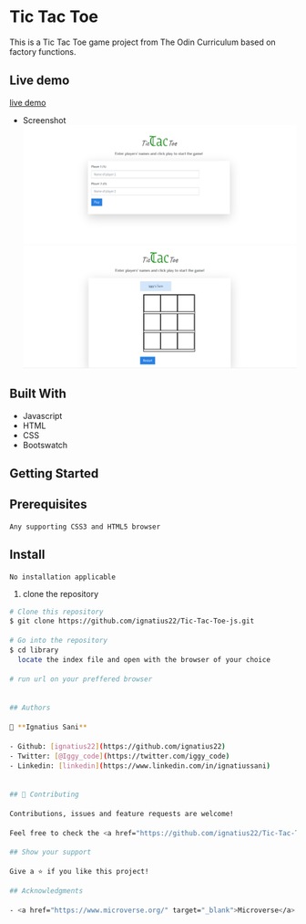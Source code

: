 # Tic Tac Toe

This is a Tic Tac Toe game project from The Odin Curriculum based on factory functions.

## Live demo

[live demo](https://rawcdn.githack.com/ignatius22/Tic-Tac-Toe-js/864ea3cc130955dad4dc7519d3c0ba4b8b8215b4/index.html)

- Screenshot
![alt text](images/form.png)
![alt text](images/board.png)



## Built With

- Javascript
- HTML
- CSS
- Bootswatch


## Getting Started 

## Prerequisites

    Any supporting CSS3 and HTML5 browser

## Install
    No installation applicable

1. clone the repository

```bash
# Clone this repository
$ git clone https://github.com/ignatius22/Tic-Tac-Toe-js.git

# Go into the repository
$ cd library
  locate the index file and open with the browser of your choice

# run url on your preffered browser


## Authors

👤 **Ignatius Sani**

- Github: [ignatius22](https://github.com/ignatius22)
- Twitter: [@Iggy_code](https://twitter.com/iggy_code)
- Linkedin: [linkedin](https://www.linkedin.com/in/ignatiussani)


## 🤝 Contributing

Contributions, issues and feature requests are welcome!

Feel free to check the <a href="https://github.com/ignatius22/Tic-Tac-Toe-js/issues" target="_blank">issues page</a>.

## Show your support

Give a ⭐️ if you like this project!

## Acknowledgments
 
- <a href="https://www.microverse.org/" target="_blank">Microverse</a>